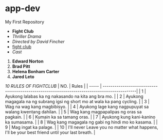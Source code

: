 # app-dev
My First Repository
- **Fight Club**
- *Thriller Drama*
- *Directed by David Fincher*
- [fight club](https://letterboxd.com/film/fight-club/)
- *Cast*
1. **Edward Norton**
2. **Brad Pitt**
3. **Helena Bonham Carter**
4. **Jared Leto**

*10 RULES OF FIGHTCLUB*
| NO.    |                                           Rules                                                | 
| -----  | -----------------------------------------------------------------------------------------------|
| 1      | Ayukong lalabas ka ng nakasando na kita ang bra mo.                                            | 
| 2      | Ayukong magagala na ng subrang igsi ng short mo at wala ka pang cycling.                       | 
| 3      | Wag na wag kang magbibisyo.                                                                    |
| 4      | Ayukong lage kang nagpupuyat sa walang kwentang dahilan.                                       |
| 5      | Wag kang magpapalipas ng oras sa pagkain.                                                      |
| 6      | Kumain ka sa tamang oras.                                                                      |
| 7      | Ayukong kung kani-kanino ka sumasama.                                                          |
| 8      | Wag kang magagala ng gabi ng hindi mo ko kasama.                                               |
| 9      | Mag ingat ka palage.                                                                           |
| 10     |  I'll never Leave you no matter what happens, I'll be your best friend until your last breath. |                                                                         













   
